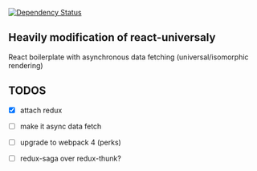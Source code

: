 <a 
target="_blank"
href="https://david-dm.org/tagraha/react-start">
  <img src="https://david-dm.org/tagraha/react-start.svg" alt="Dependency Status" />
</a>

Heavily modification of react-universaly
----------------------------------------
React boilerplate with asynchronous data fetching (universal/isomorphic rendering)

TODOS
-----
- [x] attach redux
- [ ] make it async data fetch
- [ ] upgrade to webpack 4 (perks)
- [ ] redux-saga over redux-thunk?

